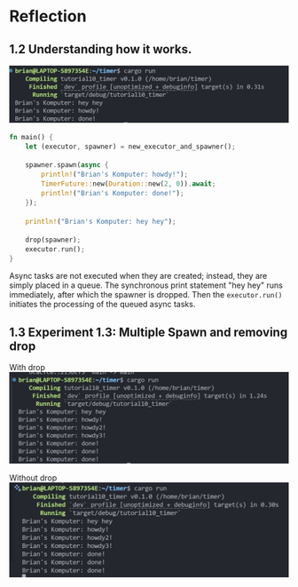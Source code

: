 # Reflection

## 1.2 Understanding how it works. 

![](./tutorial1.png)

```rust
fn main() {
    let (executor, spawner) = new_executor_and_spawner();

    spawner.spawn(async {
        println!("Brian's Komputer: howdy!");
        TimerFuture::new(Duration::new(2, 0)).await;
        println!("Brian's Komputer: done!");
    });

    println!("Brian's Komputer: hey hey");
    
    drop(spawner);
    executor.run();
}
```

Async tasks are not executed when they are created; instead, they are simply placed in a queue. The synchronous print statement "hey hey" runs immediately, after which the spawner is dropped. Then the `executor.run()` initiates the processing of the queued async tasks.

## 1.3 Experiment 1.3: Multiple Spawn and removing drop

With drop
![](./tutorial2.png)

Without drop
![](./tutorial3.png)